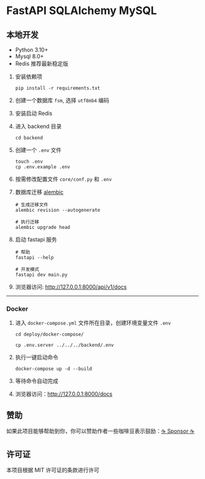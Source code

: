 # FastAPI SQLAlchemy MySQL

## 本地开发

* Python 3.10+
* Mysql 8.0+
* Redis 推荐最新稳定版

1. 安装依赖项

   ```shell
   pip install -r requirements.txt
   ```

2. 创建一个数据库 `fsm`, 选择 `utf8mb4` 编码
3. 安装启动 Redis
4. 进入 backend 目录

   ```shell
   cd backend
   ```

5. 创建一个 `.env` 文件

   ```shell
   touch .env
   cp .env.example .env
   ```

6. 按需修改配置文件 `core/conf.py` 和 `.env`
7. 数据库迁移 [alembic](https://alembic.sqlalchemy.org/en/latest/tutorial.html)

    ```shell
    # 生成迁移文件
    alembic revision --autogenerate
    
    # 执行迁移
    alembic upgrade head
    ```

8. 启动 fastapi 服务

   ```shell
   # 帮助
   fastapi --help
   
   # 开发模式
   fastapi dev main.py
   ```

9. 浏览器访问: http://127.0.0.1:8000/api/v1/docs

---

### Docker

1. 进入 `docker-compose.yml` 文件所在目录，创建环境变量文件 `.env`

   ```shell
   cd deploy/docker-compose/
   
   cp .env.server ../../../backend/.env
   ```

2. 执行一键启动命令

   ```shell
   docker-compose up -d --build
   ```

3. 等待命令自动完成
4. 浏览器访问：http://127.0.0.1:8000/docs

## 赞助

如果此项目能够帮助到你，你可以赞助作者一些咖啡豆表示鼓励：[:coffee: Sponsor :coffee:](https://wu-clan.github.io/sponsor/)

## 许可证

本项目根据 MIT 许可证的条款进行许可

